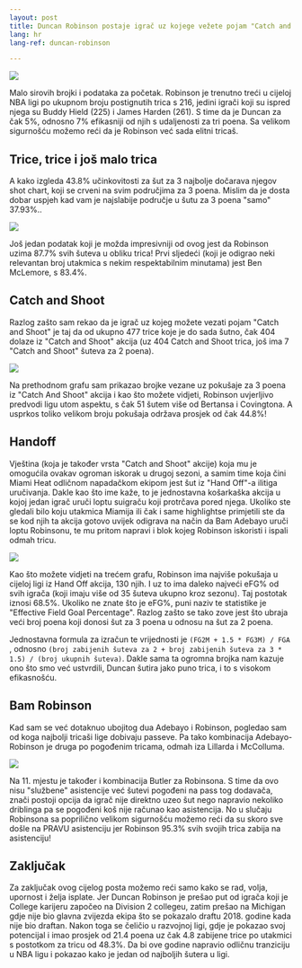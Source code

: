 ```yaml
---
layout: post
title: Duncan Robinson postaje igrač uz kojege vežete pojam "Catch and Shoot"
lang: hr
lang-ref: duncan-robinson

---
```


![](/assets/duncan_robinson/duncan_pic.jpg)

Malo sirovih brojki i podataka za početak. Robinson je trenutno treći u cijeloj NBA ligi po ukupnom broju postignutih trica s 216, jedini igrači koji su ispred njega su Buddy Hield (225) i James Harden (261). S time da je Duncan za čak 5%, odnosno 7% efikasniji od njih s udaljenosti za tri poena. Sa velikom sigurnošću možemo reći da je Robinson već sada elitni tricaš.

<!--more-->

## Trice, trice i još malo trica

A kako izgleda 43.8% učinkovitosti za šut za 3 najbolje dočarava njegov shot chart, koji se crveni na svim područjima za 3 poena. Mislim da je dosta dobar uspjeh kad vam je najslabije područje u šutu za 3 poena "samo" 37.93%..

![](/assets/duncan_robinson/duncan_shotchart.png)

Još jedan podatak koji je možda impresivniji od ovog jest da Robinson uzima 87.7% svih šuteva u obliku trica! Prvi sljedeći (koji je odigrao neki relevantan broj utakmica s nekim respektabilnim minutama) jest Ben McLemore, s 83.4%.

## Catch and Shoot

Razlog zašto sam rekao da je igrač uz kojeg možete vezati pojam "Catch and Shoot" je taj da od ukupno 477 trice koje je do sada šutno, čak 404 dolaze iz "Catch and Shoot" akcija (uz 404 Catch and Shoot trica, još ima 7 "Catch and Shoot" šuteva za 2 poena).

![](/assets/duncan_robinson/catch_shoot.png)

Na prethodnom grafu sam prikazao brojke vezane uz pokušaje za 3 poena iz "Catch And Shoot" akcija i kao što možete vidjeti, Robinson uvjerljivo predvodi ligu utom aspektu, s čak 51 šutem više od Bertansa i Covingtona. A usprkos toliko velikom broju pokušaja održava prosjek od čak 44.8%!


## Handoff

Vještina (koja je također vrsta "Catch and Shoot" akcije) koja mu je omogućila ovakav ogroman iskorak u drugoj sezoni, a samim time koja čini Miami Heat odličnom napadačkom ekipom jest šut iz "Hand Off"-a ilitiga uručivanja. Dakle kao što ime kaže, to je jednostavna košarkaška akcija u kojoj jedan igrač uruči loptu suigraču koji protrčava pored njega. Ukoliko ste gledali bilo koju utakmica Miamija ili čak i same highlightse primjetili ste da se kod njih ta akcija gotovo uvijek odigrava na način da Bam Adebayo uruči loptu Robinsonu, te mu pritom napravi i blok kojeg Robinson iskoristi i ispali odmah tricu.

![](/assets/duncan_robinson/duncan_handoffs.png)

Kao što možete vidjeti na trećem grafu, Robinson ima najviše pokušaja u cijeloj ligi iz Hand Off akcija, 130 njih. I uz to ima daleko najveći eFG% od svih igrača (koji imaju više od 35 šuteva ukupno kroz sezonu). Taj postotak iznosi 68.5%. Ukoliko ne znate što je eFG%, puni naziv te statistike je "Effective Field Goal Percentage". Razlog zašto se tako zove jest što ubraja veći broj poena koji donosi šut za 3 poena u odnosu na šut za 2 poena.

Jednostavna formula za izračun te vrijednosti je `(FG2M + 1.5 * FG3M) / FGA` , odnosno `(broj zabijenih šuteva za 2 + broj zabijenih šuteva za 3 * 1.5) / (broj ukupnih šuteva)`. Dakle sama ta ogromna brojka nam kazuje ono što smo već ustvrdili, Duncan šutira jako puno trica, i to s visokom efikasnošću.

## Bam Robinson

Kad sam se već dotaknuo ubojitog dua Adebayo i Robinson, pogledao sam od koga najbolji tricaši lige dobivaju passeve. Pa tako kombinacija Adebayo-Robinson je druga po pogođenim tricama, odmah iza Lillarda i McColluma.

![](/assets/duncan_robinson/passer_scorer_combos.png)

Na 11. mjestu je također i kombinacija Butler za Robinsona. S time da ovo nisu "službene" asistencije već šutevi pogođeni na pass tog dodavača, znači postoji opcija da igrač nije direktno uzeo šut nego napravio nekoliko driblinga pa se pogođeni koš nije računao kao asistencija. No u slučaju Robinsona sa poprilično velikom sigurnošću možemo reći da su skoro sve došle na PRAVU asistenciju jer Robinson 95.3% svih svojih trica zabija na asistenciju!

## Zaključak

Za zaključak ovog cijelog posta možemo reći samo kako se rad, volja, upornost i želja isplate. Jer Duncan Robinson je prešao put od igrača koji je College karijeru započeo na Division 2 collegeu, zatim prešao na Michigan gdje nije bio glavna zvijezda ekipa što se pokazalo draftu 2018. godine kada nije bio draftan. Nakon toga se čeličio u razvojnoj ligi, gdje je pokazao svoj potencijal i imao prosjek od 21.4 poena uz čak 4.8 zabijene trice po utakmici s postotkom za tricu od 48.3%. Da bi ove godine napravio odličnu tranziciju u NBA ligu i pokazao kako je jedan od najboljih šutera u ligi.
